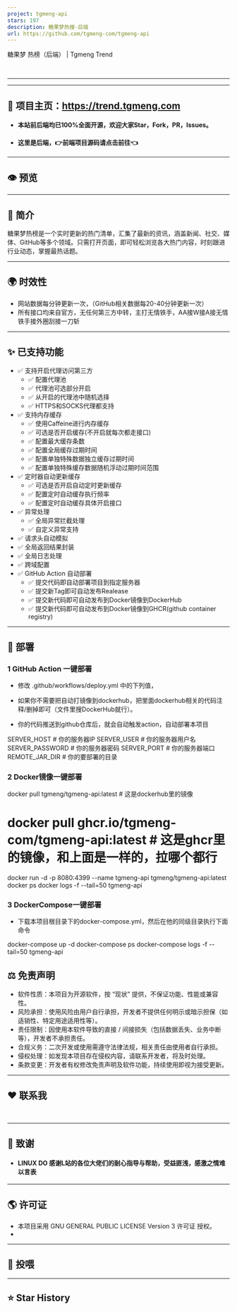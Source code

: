 ```yaml
---
project: tgmeng-api
stars: 197
description: 糖果梦热搜-后端
url: https://github.com/tgmeng-com/tgmeng-api
---
```


糖果梦 热榜（后端） | Tgmeng Trend

           

* * *


-------------------------------------------------

🏩 项目主页：https://trend.tgmeng.com
--------------------------------

-   #### 本站前后端均已100%全面开源，欢迎大家Star，Fork，PR，Issues。  
    
-   #### 这里是后端，👉前端项目源码请点击前往👈
    

* * *

👁️ 预览
------

* * *

📖 简介
-----

糖果梦热榜是一个实时更新的热门清单，汇集了最新的资讯，涵盖新闻、社交、媒体、GitHub等多个领域。只需打开页面，即可轻松浏览各大热门内容，时刻跟进行业动态，掌握最热话题。

* * *

🌍 时效性
------

-   网站数据每分钟更新一次，（GitHub相关数据每20-40分钟更新一次）
-   所有接口均来自官方，无任何第三方中转，主打无情铁手，AA接W接A接无情铁手接外圈刮接一刀斩

* * *

✨ 已支持功能
-------

-   ✅ 支持开启代理访问第三方
    -   ✅ 配置代理池
    -   ✅ 代理池可选部分开启
    -   ✅ 从开启的代理池中随机选择
    -   ✅ HTTPS和SOCKS代理都支持
-   ✅ 支持内存缓存
    -   ✅ 使用Caffeine进行内存缓存
    -   ✅ 可选是否开启缓存(不开启就每次都走接口)
    -   ✅ 配置最大缓存条数
    -   ✅ 配置全局缓存过期时间
    -   ✅ 配置单独特殊数据独立缓存过期时间
    -   ✅ 配置单独特殊缓存数据随机浮动过期时间范围
-   ✅ 定时器自动更新缓存
    -   ✅ 可选是否开启自动定时更新缓存
    -   ✅ 配置定时自动缓存执行频率
    -   ✅ 配置定时自动缓存具体开启接口
-   ✅ 异常处理
    -   ✅ 全局异常拦截处理
    -   ✅ 自定义异常支持
-   ✅ 请求头自动模拟
-   ✅ 全局返回结果封装
-   ✅ 全局日志处理
-   ✅ 跨域配置
-   ✅ GitHub Action 自动部署
    -   ✅ 提交代码即自动部署项目到指定服务器
    -   ✅ 提交新Tag即可自动发布Realease
    -   ✅ 提交新代码即可自动发布到Docker镜像到DockerHub
    -   ✅ 提交新代码即可自动发布到Docker镜像到GHCR(github container registry)

* * *

🗼 部署
-----

### 1 GitHub Action 一键部署

-   修改 .github/workflows/deploy.yml 中的下列值，
    
-   如果你不需要把自动打镜像到dockerhub，把里面dockerhub相关的代码注释/删掉即可（文件里搜DockerHub就行）。
    
-   你的代码推送到github仓库后，就会自动触发action，自动部署本项目
    

SERVER\_HOST      # 你的服务器IP
SERVER\_USER      # 你的服务器用户名
SERVER\_PASSWORD  # 你的服务器密码
SERVER\_PORT      # 你的服务器端口
REMOTE\_JAR\_DIR   # 你的要部署的目录

### 2 Docker镜像一键部署

docker pull tgmeng/tgmeng-api:latest                     # 这是dockerhub里的镜像
# docker pull ghcr.io/tgmeng-com/tgmeng-api:latest       # 这是ghcr里的镜像，和上面是一样的，拉哪个都行
docker run -d -p 8080:4399 --name tgmeng-api tgmeng/tgmeng-api:latest
docker ps
docker logs -f --tail=50 tgmeng-api

### 3 DockerCompose一键部署

-   下载本项目根目录下的docker-compose.yml，然后在他的同级目录执行下面命令

docker-compose up -d
docker-compose ps
docker-compose logs -f --tail=50 tgmeng-api

⚖️ 免责声明
-------

-   软件性质：本项目为开源软件，按 “现状” 提供，不保证功能、性能或兼容性。
-   风险承担：使用风险由用户自行承担，开发者不提供任何明示或暗示担保（如适销性、特定用途适用性等）。
-   责任限制：因使用本软件导致的直接 / 间接损失（包括数据丢失、业务中断等），开发者不承担责任。
-   合规义务：二次开发或使用需遵守法律法规，相关责任由使用者自行承担。
-   侵权处理：如发现本项目存在侵权内容，请联系开发者，将及时处理。
-   条款变更：开发者有权修改免责声明及软件功能，持续使用即视为接受更新。

* * *

❤️ 联系我
------

           

* * *

💐 致谢
-----

-   #### LINUX DO 感谢L站的各位大佬们的耐心指导与帮助，受益匪浅，感激之情难以言表
    

* * *

🌎 许可证
------

-   本项目采用 GNU GENERAL PUBLIC LICENSE Version 3 许可证 授权。
-   

* * *

🧧 投喂
-----

* * *

⭐ Star History
--------------
